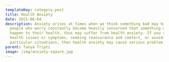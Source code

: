```yaml
---
templateKey: category-post
title: Health Anxiety
date: 2021-06-04
description: Anxiety arises at times when we think something bad may happen. The
  people who worry constantly become heavily concerned that something might
  happen to their health, thus may suffer from health anxiety. If you respond to
  health issues or symptoms, seeking reassurance and comfort, or avoiding
  particular situations, then health anxiety may cause serious problem.
parent: Tanya Tripti
image: /img/anxiety-sqaure.jpg
---
```

